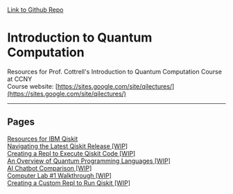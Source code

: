 \
[Link to Github Repo](https://github.com/simonsavitt/CCNYIntroQC/)
# Introduction to Quantum Computation
Resources for Prof. Cottrell's Introduction to Quantum Computation Course at CCNY\
Course website: [https://sites.google.com/site/qilectures/](https://sites.google.com/site/qilectures/)


***

## Pages
[Resources for IBM Qiskit](QiskitResources.md)\
[Navigating the Latest Qiskit Release [WIP]](QiskitRelease.md)\
[Creating a Repl to Execute Qiskit Code [WIP]](ReplTutorial.md)\
[An Overview of Quantum Programming Languages [WIP]](QCproglang.md)\
[AI Chatbot Comparison [WIP]](AIchatbots.md)\
[Computer Lab #1 Walkthrough [WIP]](Lab1.md)\
[Creating a Custom Repl to Run Qiskit [WIP]](ReplCustom.md)
